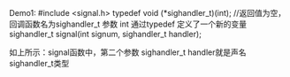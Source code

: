 Demo1:
#include <signal.h>
typedef void (*sighandler_t)(int);  //返回值为空，回调函数名为sighandler_t 参数 int  通过typedef 定义了一个新的变量
sighandler_t signal(int signum, sighandler_t handler);

如上所示：signal函数中，第二个参数 sighandler_t handler就是声名sighandler_t类型



